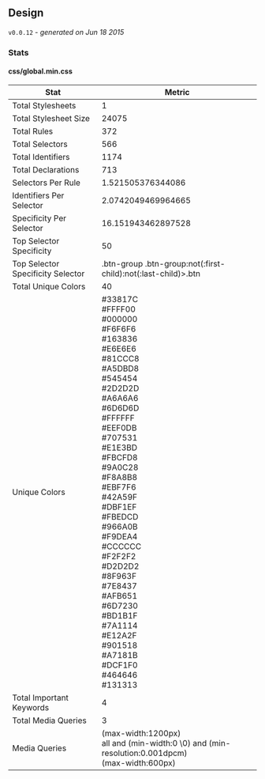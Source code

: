 ## Design
`v0.0.12` - *generated on Jun 18 2015*
### Stats
#### css/global.min.css
|Stat|Metric|
|---|---|
|Total Stylesheets|1|
|Total Stylesheet Size|24075|
|Total Rules|372|
|Total Selectors|566|
|Total Identifiers|1174|
|Total Declarations|713|
|Selectors Per Rule|1.521505376344086|
|Identifiers Per Selector|2.0742049469964665|
|Specificity Per Selector|16.151943462897528|
|Top Selector Specificity|50|
|Top Selector Specificity Selector|.btn-group .btn-group:not(:first-child):not(:last-child)>.btn|
|Total Unique Colors|40|
|Unique Colors|#33817C<br/>#FFFF00<br/>#000000<br/>#F6F6F6<br/>#163836<br/>#E6E6E6<br/>#81CCC8<br/>#A5DBD8<br/>#545454<br/>#2D2D2D<br/>#A6A6A6<br/>#6D6D6D<br/>#FFFFFF<br/>#EEF0DB<br/>#707531<br/>#E1E3BD<br/>#FBCFD8<br/>#9A0C28<br/>#F8A8B8<br/>#EBF7F6<br/>#42A59F<br/>#DBF1EF<br/>#FBEDCD<br/>#966A0B<br/>#F9DEA4<br/>#CCCCCC<br/>#F2F2F2<br/>#D2D2D2<br/>#8F963F<br/>#7E8437<br/>#AFB651<br/>#6D7230<br/>#BD1B1F<br/>#7A1114<br/>#E12A2F<br/>#901518<br/>#A7181B<br/>#DCF1F0<br/>#464646<br/>#131313|
|Total Important Keywords|4|
|Total Media Queries|3|
|Media Queries|(max-width:1200px)<br/>all and (min-width:0 \0) and (min-resolution:0.001dpcm)<br/>(max-width:600px)|